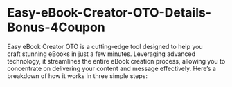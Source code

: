 # Easy-eBook-Creator-OTO-Details-Bonus-4Coupon
Easy eBook Creator OTO is a cutting-edge tool designed to help you craft stunning eBooks in just a few minutes. Leveraging advanced technology, it streamlines the entire eBook creation process, allowing you to concentrate on delivering your content and message effectively. Here’s a breakdown of how it works in three simple steps:
